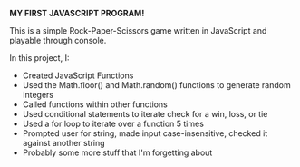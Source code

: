 **MY FIRST JAVASCRIPT PROGRAM!**

This is a simple Rock-Paper-Scissors game written in JavaScript and playable through console.

In this project, I:
* Created JavaScript Functions
* Used the Math.floor() and Math.random() functions to generate random integers
* Called functions within other functions
* Used conditional statements to iterate check for a win, loss, or tie
* Used a for loop to iterate over a function 5 times
* Prompted user for string, made input case-insensitive, checked it against another string
* Probably some more stuff that I'm forgetting about
